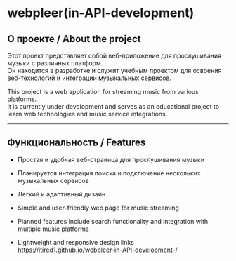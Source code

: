 # webpleer(in-API-development)
## О проекте / About the project

Этот проект представляет собой веб-приложение для прослушивания музыки с различных платформ.  
Он находится в разработке и служит учебным проектом для освоения веб-технологий и интеграции музыкальных сервисов.

This project is a web application for streaming music from various platforms.  
It is currently under development and serves as an educational project to learn web technologies and music service integrations.

---

## Функциональность / Features

- Простая и удобная веб-страница для прослушивания музыки  
- Планируется интеграция поиска и подключение нескольких музыкальных сервисов  
- Легкий и адаптивный дизайн

- Simple and user-friendly web page for music streaming  
- Planned features include search functionality and integration with multiple music platforms  
- Lightweight and responsive design
links https://itired1.github.io/webpleer-in-API-development-/
